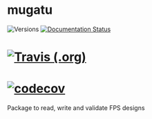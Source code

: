 # mugatu

![Versions](https://img.shields.io/badge/python->3.7-blue)
[![Documentation Status](https://readthedocs.org/projects/mugatu/badge/?version=latest)](https://mugatu.readthedocs.io/en/latest/#)
# [![Travis (.org)](https://img.shields.io/travis/sdss/mugatu)](https://travis-ci.org/sdss/mugatu)
# [![codecov](https://codecov.io/gh/sdss/mugatu/branch/main/graph/badge.svg)](https://codecov.io/gh/sdss/mugatu)

Package to read, write and validate FPS designs

